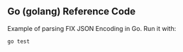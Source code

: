 ## Go (golang) Reference Code

Example of parsing FIX JSON Encoding in Go.  Run it with:

```shell
go test
```
